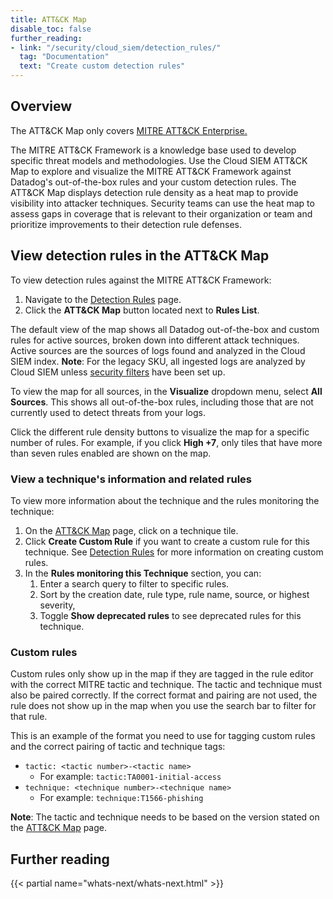 ```yaml
---
title: ATT&CK Map
disable_toc: false
further_reading:
- link: "/security/cloud_siem/detection_rules/"
  tag: "Documentation"
  text: "Create custom detection rules"
---
```


## Overview

<div class="alert alert-warning">The ATT&CK Map only covers <a href="https://attack.mitre.org/matrices/enterprise/">MITRE ATT&CK Enterprise.</a></div>

The MITRE ATT&CK Framework is a knowledge base used to develop specific threat models and methodologies. Use the Cloud SIEM ATT&CK Map to explore and visualize the MITRE ATT&CK Framework against Datadog's out-of-the-box rules and your custom detection rules. The ATT&CK Map displays detection rule density as a heat map to provide visibility into attacker techniques. Security teams can use the heat map to assess gaps in coverage that is relevant to their organization or team and prioritize improvements to their detection rule defenses.

## View detection rules in the ATT&CK Map

To view detection rules against the MITRE ATT&CK Framework:
1. Navigate to the [Detection Rules][1] page.
1. Click the **ATT&CK Map** button located next to **Rules List**.

The default view of the map shows all Datadog out-of-the-box and custom rules for active sources, broken down into different attack techniques. Active sources are the sources of logs found and analyzed in the Cloud SIEM index.  **Note**: For the legacy SKU, all ingested logs are analyzed by Cloud SIEM unless [security filters][2] have been set up.

To view the map for all sources, in the **Visualize** dropdown menu, select **All Sources**. This shows all out-of-the-box rules, including those that are not currently used to detect threats from your logs.

Click the different rule density buttons to visualize the map for a specific number of rules. For example, if you click **High \+7**, only tiles that have more than seven rules enabled are shown on the map.

### View a technique's information and related rules

To view more information about the technique and the rules monitoring the technique:

1. On the [ATT&CK Map][3] page, click on a technique tile.
1. Click **Create Custom Rule** if you want to create a custom rule for this technique. See [Detection Rules][4] for more information on creating custom rules.
1. In the **Rules monitoring this Technique** section, you can:
	1. Enter a search query to filter to specific rules.
    1. Sort by the creation date, rule type, rule name, source, or highest severity,
    1. Toggle **Show deprecated rules** to see deprecated rules for this technique.

### Custom rules

Custom rules only show up in the map if they are tagged in the rule editor with the correct MITRE tactic and technique. The tactic and technique must also be paired correctly. If the correct format and pairing are not used, the rule does not show up in the map when you use the search bar to filter for that rule.

This is an example of the format you need to use for tagging custom rules and the correct pairing of tactic and technique tags:

- `tactic: <tactic number>-<tactic name>`
    - For example: `tactic:TA0001-initial-access`
- `technique: <technique number>-<technique name>`
    - For example: `technique:T1566-phishing`

**Note**: The tactic and technique needs to be based on the version stated on the [ATT&CK Map][3] page.

## Further reading

{{< partial name="whats-next/whats-next.html" >}}

[1]: https://app.datadoghq.com/security/rules
[2]: https://docs.datadoghq.com/security/cloud_siem/guide/how-to-setup-security-filters-using-cloud-siem-api/
[3]: https://app.datadoghq.com/security/rules?query=product=siem&sort=date&viz=attck-map
[4]: https://docs.datadoghq.com/security/cloud_siem/detection_rules/?tab=threshold
